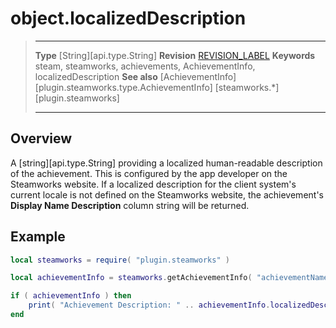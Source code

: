 # object.localizedDescription

> --------------------- ------------------------------------------------------------------------------------------
> __Type__              [String][api.type.String]
> __Revision__          [REVISION_LABEL](REVISION_URL)
> __Keywords__          steam, steamworks, achievements, AchievementInfo, localizedDescription
> __See also__          [AchievementInfo][plugin.steamworks.type.AchievementInfo]
>                       [steamworks.*][plugin.steamworks]
> --------------------- ------------------------------------------------------------------------------------------

## Overview

A [string][api.type.String] providing a localized <nobr>human-readable</nobr> description of the achievement. This is configured by the app developer on the Steamworks website. If a localized description for the client system's current locale is not defined on the Steamworks website, the achievement's <nobr>__Display Name Description__</nobr> column string will be returned.

## Example

``````lua
local steamworks = require( "plugin.steamworks" )

local achievementInfo = steamworks.getAchievementInfo( "achievementName" )

if ( achievementInfo ) then
	print( "Achievement Description: " .. achievementInfo.localizedDescription )
end
``````
